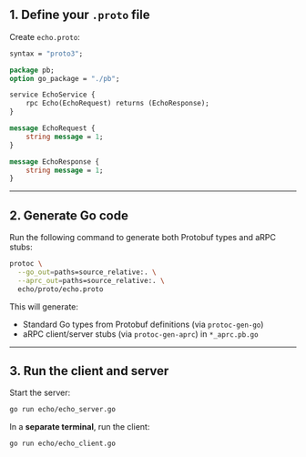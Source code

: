 ## 1. Define your `.proto` file

Create `echo.proto`:

```proto
syntax = "proto3";

package pb;
option go_package = "./pb";

service EchoService {
    rpc Echo(EchoRequest) returns (EchoResponse);
}

message EchoRequest {
    string message = 1;
}

message EchoResponse {
    string message = 1;
}
```

---

## 2. Generate Go code

Run the following command to generate both Protobuf types and aRPC stubs:

```bash
protoc \
  --go_out=paths=source_relative:. \
  --aprc_out=paths=source_relative:. \
  echo/proto/echo.proto
```

This will generate:
- Standard Go types from Protobuf definitions (via `protoc-gen-go`)
- aRPC client/server stubs (via `protoc-gen-aprc`) in `*_aprc.pb.go`

---

## 3. Run the client and server

Start the server:

```bash
go run echo/echo_server.go
```

In a **separate terminal**, run the client:

```bash
go run echo/echo_client.go
```
